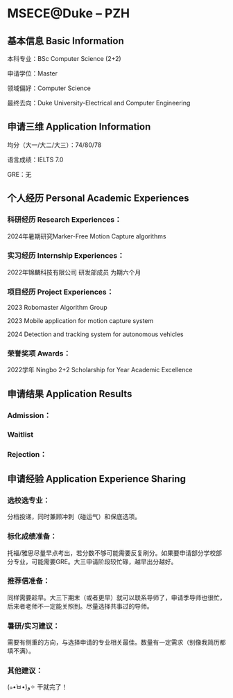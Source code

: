 # MSECE@Duke – PZH

## 基本信息 Basic Information

本科专业：BSc Computer Science (2+2)

申请学位：Master

领域偏好：Computer Science

最终去向：Duke University-Electrical and Computer Engineering


## 申请三维 Application Information

均分（大一/大二/大三）：74/80/78

语言成绩：IELTS 7.0

GRE：无


## 个人经历 Personal Academic Experiences

### 科研经历 Research Experiences：

2024年暑期研究Marker-Free Motion Capture algorithms

### 实习经历 Internship Experiences：

2022年锦麟科技有限公司 研发部成员 为期六个月

### 项目经历 Project Experiences：

2023 Robomaster Algorithm Group

2023 Mobile application for motion capture system

2024 Detection and tracking system for autonomous vehicles

### 荣誉奖项 Awards：

2022学年 Ningbo 2+2 Scholarship for Year Academic Excellence 



## 申请结果 Application Results

### Admission：

### Waitlist

### Rejection：



## 申请经验 Application Experience Sharing

### 选校选专业：

分档投递，同时兼顾冲刺（碰运气）和保底选项。

### 标化成绩准备：

托福/雅思尽量早点考出，若分数不够可能需要反复刷分。如果要申请部分学校部分专业，可能需要GRE。大三申请阶段较忙碌，越早出分越好。

### 推荐信准备：

同样需要趁早。大三下期末（或者更早）就可以联系导师了，申请季导师也很忙，后来者老师不一定能关照到。尽量选择共事过的导师。

### 暑研/实习建议：

需要有侧重的方向，与选择申请的专业相关最佳。数量有一定需求（别像我简历都填不满）。


### 其他建议：

(๑•̀ㅂ•́)و✧ 干就完了！
